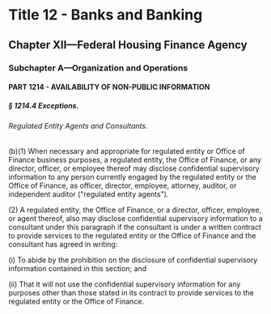 
# Title 12 - Banks and Banking
## Chapter XII—Federal Housing Finance Agency
### Subchapter A—Organization and Operations
#### PART 1214 - AVAILABILITY OF NON-PUBLIC INFORMATION
##### § 1214.4 Exceptions.
###### Regulated Entity Agents and Consultants.

(b)(1) When necessary and appropriate for regulated entity or Office of Finance business purposes, a regulated entity, the Office of Finance, or any director, officer, or employee thereof may disclose confidential supervisory information to any person currently engaged by the regulated entity or the Office of Finance, as officer, director, employee, attorney, auditor, or independent auditor ("regulated entity agents").

(2) A regulated entity, the Office of Finance, or a director, officer, employee, or agent thereof, also may disclose confidential supervisory information to a consultant under this paragraph if the consultant is under a written contract to provide services to the regulated entity or the Office of Finance and the consultant has agreed in writing:

(i) To abide by the prohibition on the disclosure of confidential supervisory information contained in this section; and

(ii) That it will not use the confidential supervisory information for any purposes other than those stated in its contract to provide services to the regulated entity or the Office of Finance.

